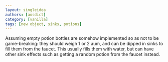 ```yaml
---
layout: singleidea
authors: [aosdict]
category: [vanilla]
tags: [new object, sinks, potions]
---
```

Assuming empty potion bottles are somehow implemented so as not to be game-breaking: they should weigh 1 or 2 aum, and can be dipped in sinks to fill them from the faucet. This usually fills them with water, but can have other sink effects such as getting a random potion from the faucet instead.
